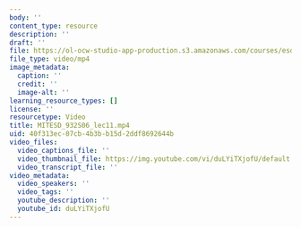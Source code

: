```yaml
---
body: ''
content_type: resource
description: ''
draft: ''
file: https://ol-ocw-studio-app-production.s3.amazonaws.com/courses/esd-932-engineering-ethics-spring-2006/mitesd_932s06_lec11_360p_16_9.mp4
file_type: video/mp4
image_metadata:
  caption: ''
  credit: ''
  image-alt: ''
learning_resource_types: []
license: ''
resourcetype: Video
title: MITESD_932S06_lec11.mp4
uid: 40f313ec-07cb-4b3b-b15d-2ddf8692644b
video_files:
  video_captions_file: ''
  video_thumbnail_file: https://img.youtube.com/vi/duLYiTXjofU/default.jpg
  video_transcript_file: ''
video_metadata:
  video_speakers: ''
  video_tags: ''
  youtube_description: ''
  youtube_id: duLYiTXjofU
---
```

